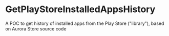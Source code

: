 # GetPlayStoreInstalledAppsHistory
A POC to get history of installed apps from the Play Store ("library"), based on Aurora Store source code
